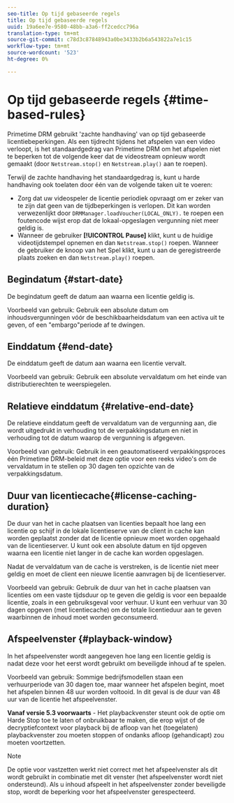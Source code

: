 ```yaml
---
seo-title: Op tijd gebaseerde regels
title: Op tijd gebaseerde regels
uuid: 19a6ee7e-9580-48bb-a3a6-ff2cedcc796a
translation-type: tm+mt
source-git-commit: c78d3c87848943a0be3433b2b6a543822a7e1c15
workflow-type: tm+mt
source-wordcount: '523'
ht-degree: 0%

---
```



# Op tijd gebaseerde regels {#time-based-rules}

Primetime DRM gebruikt &#39;zachte handhaving&#39; van op tijd gebaseerde licentiebeperkingen. Als een tijdrecht tijdens het afspelen van een video verloopt, is het standaardgedrag van Primetime DRM om het afspelen niet te beperken tot de volgende keer dat de videostream opnieuw wordt gemaakt (door `Netstream.stop()` en `Netstream.play()` aan te roepen).

Terwijl de zachte handhaving het standaardgedrag is, kunt u harde handhaving ook toelaten door één van de volgende taken uit te voeren:

* Zorg dat uw videospeler de licentie periodiek opvraagt om er zeker van te zijn dat geen van de tijdbeperkingen is verlopen. Dit kan worden verwezenlijkt door `DRMManager.loadVoucher(LOCAL_ONLY).` te roepen een foutencode wijst erop dat de lokaal-opgeslagen vergunning niet meer geldig is.
* Wanneer de gebruiker **[!UICONTROL Pause]** klikt, kunt u de huidige videotijdstempel opnemen en dan `Netstream.stop()` roepen. Wanneer de gebruiker de knoop van het Spel klikt, kunt u aan de geregistreerde plaats zoeken en dan `Netstream.play()` roepen.

## Begindatum {#start-date}

De begindatum geeft de datum aan waarna een licentie geldig is.

Voorbeeld van gebruik: Gebruik een absolute datum om inhoudsvergunningen vóór de beschikbaarheidsdatum van een activa uit te geven, of een &quot;embargo&quot;periode af te dwingen.

## Einddatum {#end-date}

De einddatum geeft de datum aan waarna een licentie vervalt.

Voorbeeld van gebruik: Gebruik een absolute vervaldatum om het einde van distributierechten te weerspiegelen.

## Relatieve einddatum {#relative-end-date}

De relatieve einddatum geeft de vervaldatum van de vergunning aan, die wordt uitgedrukt in verhouding tot de verpakkingsdatum en niet in verhouding tot de datum waarop de vergunning is afgegeven.

Voorbeeld van gebruik: Gebruik in een geautomatiseerd verpakkingsproces één Primetime DRM-beleid met deze optie voor een reeks video&#39;s om de vervaldatum in te stellen op 30 dagen ten opzichte van de verpakkingsdatum.

## Duur van licentiecache{#license-caching-duration}

De duur van het in cache plaatsen van licenties bepaalt hoe lang een licentie op schijf in de lokale licentieserve van de client in cache kan worden geplaatst zonder dat de licentie opnieuw moet worden opgehaald van de licentieserver. U kunt ook een absolute datum en tijd opgeven waarna een licentie niet langer in de cache kan worden opgeslagen.

Nadat de vervaldatum van de cache is verstreken, is de licentie niet meer geldig en moet de client een nieuwe licentie aanvragen bij de licentieserver.

Voorbeeld van gebruik: Gebruik de duur van het in cache plaatsen van licenties om een vaste tijdsduur op te geven die geldig is voor een bepaalde licentie, zoals in een gebruiksgeval voor verhuur. U kunt een verhuur van 30 dagen opgeven (met licentiecache) om de totale licentieduur aan te geven waarbinnen de inhoud moet worden geconsumeerd.

## Afspeelvenster {#playback-window}

In het afspeelvenster wordt aangegeven hoe lang een licentie geldig is nadat deze voor het eerst wordt gebruikt om beveiligde inhoud af te spelen.

Voorbeeld van gebruik: Sommige bedrijfsmodellen staan een verhuurperiode van 30 dagen toe, maar wanneer het afspelen begint, moet het afspelen binnen 48 uur worden voltooid. In dit geval is de duur van 48 uur van de licentie het afspeelvenster.

**Vanaf versie 5.3 voorwaarts**  - Het playbackvenster steunt ook de optie om Harde Stop toe te laten of onbruikbaar te maken, die erop wijst of de decryptiefcontext voor playback bij de afloop van het (toegelaten) playbackvenster zou moeten stoppen of ondanks afloop (gehandicapt) zou moeten voortzetten.

>[!NOTE]
>
>De optie voor vastzetten werkt niet correct met het afspeelvenster als dit wordt gebruikt in combinatie met dit venster (het afspeelvenster wordt niet ondersteund). Als u inhoud afspeelt in het afspeelvenster zonder beveiligde stop, wordt de beperking voor het afspeelvenster gerespecteerd.
